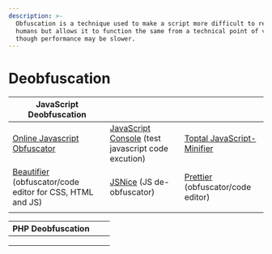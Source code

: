 ```yaml
---
description: >-
  Obfuscation is a technique used to make a script more difficult to read by
  humans but allows it to function the same from a technical point of view,
  though performance may be slower.
---
```


# Deobfuscation

| JavaScript Deobfuscation                                                           |                                                                               |                                                                                     |
| ---------------------------------------------------------------------------------- | ----------------------------------------------------------------------------- | ----------------------------------------------------------------------------------- |
| [Online Javascript Obfuscator](https://obfuscator.io/)                             | [JavaScript Console](https://jsconsole.com/) (test javascript code excution)  | [Toptal JavaScript-Minifier](https://www.toptal.com/developers/javascript-minifier) |
| [Beautifier ](https://beautifier.io/)(obfuscator/code editor for CSS, HTML and JS) | [JSNice](http://www.jsnice.org/) (JS de-obfuscator)                           | [Prettier ](https://prettier.io/playground/)(obfuscator/code editor)                |
|                                                                                    |                                                                               |                                                                                     |

| PHP Deobfuscation |   |   |
| ----------------- | - | - |
|                   |   |   |
|                   |   |   |
|                   |   |   |
